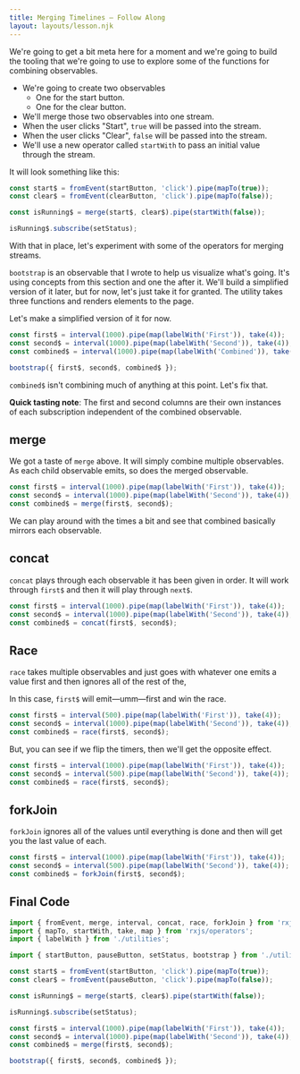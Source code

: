 ```yaml
---
title: Merging Timelines — Follow Along
layout: layouts/lesson.njk
---
```


We're going to get a bit meta here for a moment and we're going to build the tooling that we're going to use to explore some of the functions for combining observables.

- We're going to create two observables
  - One for the start button.
  - One for the clear button.
- We'll merge those two observables into one stream.
- When the user clicks "Start", `true` will be passed into the stream.
- When the user clicks "Clear", `false` will be passed into the stream.
- We'll use a new operator called `startWith` to pass an initial value through the stream.

It will look something like this:

```js
const start$ = fromEvent(startButton, 'click').pipe(mapTo(true));
const clear$ = fromEvent(clearButton, 'click').pipe(mapTo(false));

const isRunning$ = merge(start$, clear$).pipe(startWith(false));

isRunning$.subscribe(setStatus);
```

With that in place, let's experiment with some of the operators for merging streams.

`bootstrap` is an observable that I wrote to help us visualize what's going. It's using concepts from this section and one the after it. We'll build a simplified version of it later, but for now, let's just take it for granted. The utility takes three functions and renders elements to the page.

Let's make a simplified version of it for now.

```js
const first$ = interval(1000).pipe(map(labelWith('First')), take(4));
const second$ = interval(1000).pipe(map(labelWith('Second')), take(4));
const combined$ = interval(1000).pipe(map(labelWith('Combined')), take(4));

bootstrap({ first$, second$, combined$ });
```

`combined$` isn't combining much of anything at this point. Let's fix that.

**Quick tasting note**: The first and second columns are their own instances of each subscription independent of the combined observable.

## merge

We got a taste of `merge` above. It will simply combine multiple observables. As each child observable emits, so does the merged observable.

```js
const first$ = interval(1000).pipe(map(labelWith('First')), take(4));
const second$ = interval(1000).pipe(map(labelWith('Second')), take(4));
const combined$ = merge(first$, second$);
```

We can play around with the times a bit and see that combined basically mirrors each observable.

## concat

`concat` plays through each observable it has been given in order. It will work through `first$` and then it will play through `next$`.

```js
const first$ = interval(1000).pipe(map(labelWith('First')), take(4));
const second$ = interval(1000).pipe(map(labelWith('Second')), take(4));
const combined$ = concat(first$, second$);
```

## Race

`race` takes multiple observables and just goes with whatever one emits a value first and then ignores all of the rest of the,

In this case, `first$` will emit—umm—first and win the race.

```js
const first$ = interval(500).pipe(map(labelWith('First')), take(4));
const second$ = interval(1000).pipe(map(labelWith('Second')), take(4));
const combined$ = race(first$, second$);
```

But, you can see if we flip the timers, then we'll get the opposite effect.

```js
const first$ = interval(1000).pipe(map(labelWith('First')), take(4));
const second$ = interval(500).pipe(map(labelWith('Second')), take(4));
const combined$ = race(first$, second$);
```

## forkJoin

`forkJoin` ignores all of the values until everything is done and then will get you the last value of each.

```js
const first$ = interval(1000).pipe(map(labelWith('First')), take(4));
const second$ = interval(500).pipe(map(labelWith('Second')), take(4));
const combined$ = forkJoin(first$, second$);
```

## Final Code

```js
import { fromEvent, merge, interval, concat, race, forkJoin } from 'rxjs';
import { mapTo, startWith, take, map } from 'rxjs/operators';
import { labelWith } from './utilities';

import { startButton, pauseButton, setStatus, bootstrap } from './utilities';

const start$ = fromEvent(startButton, 'click').pipe(mapTo(true));
const clear$ = fromEvent(pauseButton, 'click').pipe(mapTo(false));

const isRunning$ = merge(start$, clear$).pipe(startWith(false));

isRunning$.subscribe(setStatus);

const first$ = interval(1000).pipe(map(labelWith('First')), take(4));
const second$ = interval(1000).pipe(map(labelWith('Second')), take(4));
const combined$ = merge(first$, second$);

bootstrap({ first$, second$, combined$ });
```
